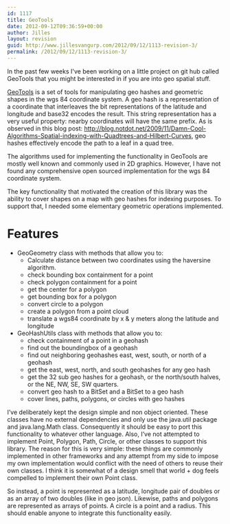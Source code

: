 ```yaml
---
id: 1117
title: GeoTools
date: 2012-09-12T09:36:59+00:00
author: Jilles
layout: revision
guid: http://www.jillesvangurp.com/2012/09/12/1113-revision-3/
permalink: /2012/09/12/1113-revision-3/
---
```

In the past few weeks I've been working on a little project on git hub called GeoTools that you might be interested in if you are into geo spatial stuff.

<a href="https://github.com/jillesvangurp/geotools">GeoTools</a> is a set of tools for manipulating geo hashes and geometric shapes in the wgs 84 coordinate system. A geo hash is a representation of a coordinate that interleaves the bit representations of the latitude and longitude and base32 encodes the result. This string representation has a very useful property: nearby coordinates will have the same prefix. As is observed in this blog post: <a href="http://blog.notdot.net/2009/11/Damn-Cool-Algorithms-Spatial-indexing-with-Quadtrees-and-Hilbert-Curves">http://blog.notdot.net/2009/11/Damn-Cool-Algorithms-Spatial-indexing-with-Quadtrees-and-Hilbert-Curves</a>, geo hashes effectively encode the path to a leaf in a quad tree.

The algorithms used for implementing the functionality in GeoTools are mostly well known and commonly used in 2D graphics. However, I have not found any comprehensive open sourced implementation for the wgs 84 coordinate system.

The key functionality that motivated the creation of this library was the ability to cover shapes on a map with geo hashes for indexing purposes. To support that, I needed some elementary geometric operations implemented.
<h1><a name="features" href="https://github.com/jillesvangurp/geotools#features"></a>Features</h1>
<ul>
	<li>GeoGeometry class with methods that allow you to:
<ul>
	<li>Calculate distance between two coordinates using the haversine algorithm.</li>
	<li>check bounding box containment for a point</li>
	<li>check polygon containment for a point</li>
	<li>get the center for a polygon</li>
	<li>get bounding box for a polygon</li>
	<li>convert circle to a polygon</li>
	<li>create a polygon from a point cloud</li>
	<li>translate a wgs84 coordinate by x &amp; y meters along the latitude and longitude</li>
</ul>
</li>
	<li>GeoHashUtils class with methods that allow you to:
<ul>
	<li>check containment of a point in a geohash</li>
	<li>find out the boundingbox of a geohash</li>
	<li>find out neighboring geohashes east, west, south, or north of a geohash</li>
	<li>get the east, west, north, and south geohashes for any geo hash</li>
	<li>get the 32 sub geo hashes for a geohash, or the north/south halves, or the NE, NW, SE, SW quarters.</li>
	<li>convert geo hash to a BitSet and a BitSet to a geo hash</li>
	<li>cover lines, paths, polygons, or circles with geo hashes</li>
</ul>
</li>
</ul>
I’ve deliberately kept the design simple and non object oriented. These classes have no external dependencies and only use the java.util package and java.lang.Math class. Consequently it should be easy to port this functionality to whatever other language. Also, I’ve not attempted to implement Point, Polygon, Path, Circle, or other classes to support this library. The reason for this is very simple: these things are commonly implemented in other frameworks and any attempt from my side to impose my own implementation would conflict with the need of others to reuse their own classes. I think it is somewhat of a design smell that world + dog feels compelled to implement their own Point class.

So instead, a point is represented as a latitude, longitude pair of doubles or as an array of two doubles (like in geo json). Likewise, paths and polygons are represented as arrays of points. A circle is a point and a radius. This should enable anyone to integrate this functionality easily.